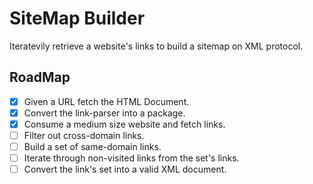 # SiteMap Builder

Iteratevily retrieve a website's links to build a sitemap on XML protocol.


## RoadMap

- [X] Given a URL fetch the HTML Document.
- [X] Convert the link-parser into a package.
- [X] Consume a medium size website and fetch links.
- [ ] Filter out cross-domain links.
- [ ] Build a set of same-domain links.
- [ ] Iterate through non-visited links from the set's links.
- [ ] Convert the link's set into a valid XML document.
